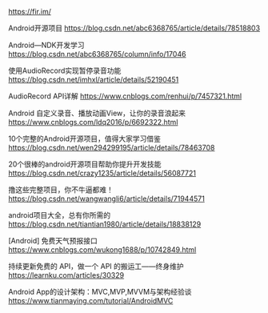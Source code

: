 
https://fir.im/

Android开源项目
https://blog.csdn.net/abc6368765/article/details/78518803

Android—NDK开发学习
https://blog.csdn.net/abc6368765/column/info/17046

使用AudioRecord实现暂停录音功能
https://blog.csdn.net/imhxl/article/details/52190451

AudioRecord API详解
https://www.cnblogs.com/renhui/p/7457321.html

Android 自定义录音、播放动画View，让你的录音浪起来 
https://www.cnblogs.com/ldq2016/p/6692322.html

10个完整的Android开源项目，值得大家学习借鉴
https://blog.csdn.net/wen294299195/article/details/78463708

20个很棒的android开源项目帮助你提升开发技能
https://blog.csdn.net/crazy1235/article/details/56087721

撸这些完整项目，你不牛逼都难！
https://blog.csdn.net/wangwangli6/article/details/71944571

android项目大全，总有你所需的
https://blog.csdn.net/tiantian1980/article/details/18838129

[Android] 免费天气预报接口 
https://www.cnblogs.com/wukong1688/p/10742849.html

持续更新免费的 API，做一个 API 的搬运工——终身维护 
https://learnku.com/articles/30329

Android App的设计架构：MVC,MVP,MVVM与架构经验谈
https://www.tianmaying.com/tutorial/AndroidMVC
